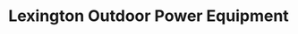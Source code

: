 ---
title: "Lexington Outdoor Power Equipment"
url: /lexington/lexington-outdoor-power-equipment/
shop: Platzpflege
---